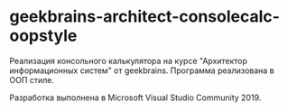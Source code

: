# geekbrains-architect-consolecalc-oopstyle
Реализация консольного калькулятора на курсе "Архитектор информационных систем" от geekbrains.
Программа реализована в ООП стиле.

Разработка выполнена в Microsoft Visual Studio Community 2019.